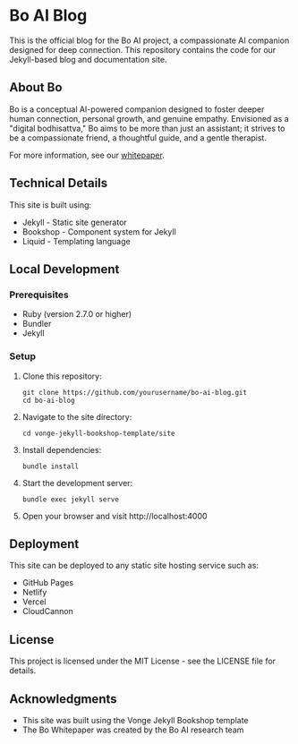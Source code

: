 # Bo AI Blog

This is the official blog for the Bo AI project, a compassionate AI companion designed for deep connection. This repository contains the code for our Jekyll-based blog and documentation site.

## About Bo

Bo is a conceptual AI-powered companion designed to foster deeper human connection, personal growth, and genuine empathy. Envisioned as a "digital bodhisattva," Bo aims to be more than just an assistant; it strives to be a compassionate friend, a thoughtful guide, and a gentle therapist.

For more information, see our [whitepaper](/whitepaper).

## Technical Details

This site is built using:

- Jekyll - Static site generator
- Bookshop - Component system for Jekyll
- Liquid - Templating language

## Local Development

### Prerequisites

- Ruby (version 2.7.0 or higher)
- Bundler
- Jekyll

### Setup

1. Clone this repository:
   ```
   git clone https://github.com/yourusername/bo-ai-blog.git
   cd bo-ai-blog
   ```

2. Navigate to the site directory:
   ```
   cd vonge-jekyll-bookshop-template/site
   ```

3. Install dependencies:
   ```
   bundle install
   ```

4. Start the development server:
   ```
   bundle exec jekyll serve
   ```

5. Open your browser and visit http://localhost:4000

## Deployment

This site can be deployed to any static site hosting service such as:

- GitHub Pages
- Netlify
- Vercel
- CloudCannon

## License

This project is licensed under the MIT License - see the LICENSE file for details.

## Acknowledgments

- This site was built using the Vonge Jekyll Bookshop template
- The Bo Whitepaper was created by the Bo AI research team 